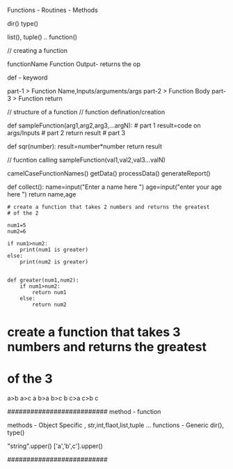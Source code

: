 Functions - Routines - Methods

dir()
type()

list(), tuple() .. function()

// creating a function

functionName  Function Output- returns the op

def - keyword

part-1 > Function Name,Inputs/arguments/args
part-2 > Function Body 
part-3 > Function return


// structure of a function
// function defination/creation

def sampleFunction(arg1,arg2,arg3,...argN):   # part 1
	result=code on args/Inputs                # part 2
	return result							  # part 3

def sqr(number):
	result=number*number
	return result


// fucntion calling
sampleFunction(val1,val2,val3...valN)


camelCaseFunctionNames()
getData()
processData()
generateReport()


def collect():
	name=input("Enter a name here ")
	age=input("enter your age here ")
	return name,age


	# create a function that takes 2 numbers and returns the greatest 
	# of the 2

	num1=5
	num2=6

	if num1>num2:
		print(num1 is greater)
	else:
		print(num2 is greater)


	def greater(num1,num2):
		if num1>num2:
			return num1
		else:
			return num2

# create a function that takes 3 numbers and returns the greatest 
# of the 3

a>b a>c a
b>a b>c b
c>a c>b c


##########################
method - function

methods - Object Specific , str,int,flaot,list,tuple ...
functions - Generic dir(), type()


"string".upper()
['a','b',c'].upper()

##########################